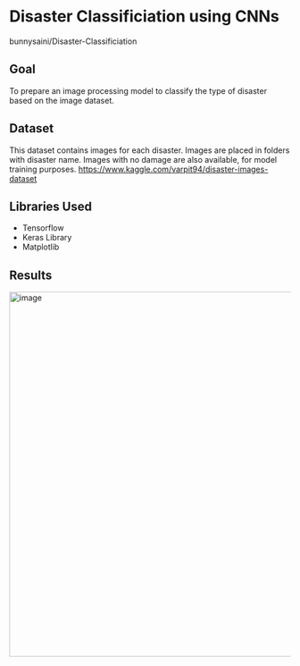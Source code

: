 # Disaster Classificiation using CNNs
bunnysaini/Disaster-Classificiation 

## Goal 
To prepare an image processing model to classify the type of disaster based on the image dataset.

## Dataset
This dataset contains images for each disaster. Images are placed in folders with disaster name. Images with no damage are also available, for model training purposes. 
https://www.kaggle.com/varpit94/disaster-images-dataset

## Libraries Used
- Tensorflow
- Keras Library
- Matplotlib

## Results

<img width="653" alt="image" src="https://user-images.githubusercontent.com/83510385/150748979-397eb274-6a86-4dba-9402-9044d4ae6ed1.png">


